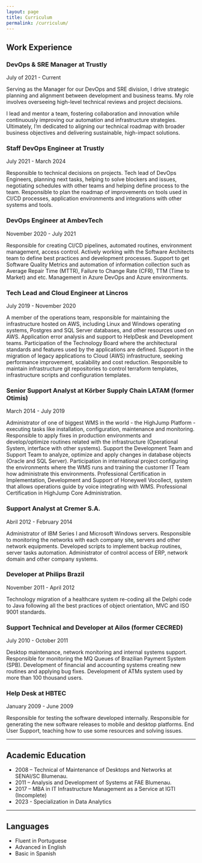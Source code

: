 ```yaml
---
layout: page
title: Curriculum
permalink: /curriculum/
---
```


## Work Experience

### DevOps & SRE Manager at Trustly
July of 2021 - Current

Serving as the Manager for our DevOps and SRE division, I drive strategic planning and alignment between development and business teams. My role involves overseeing high-level technical reviews and project decisions.

I lead and mentor a team, fostering collaboration and innovation while continuously improving our automation and infrastructure strategies. Ultimately, I’m dedicated to aligning our technical roadmap with broader business objectives and delivering sustainable, high-impact solutions.

### Staff DevOps Engineer at Trustly
July 2021 - March 2024

Responsible to technical decisions on projects.
Tech lead of DevOps Engineers, planning next tasks, helping to solve blockers and issues, negotiating schedules with other teams and helping define process to the team. Responsible to plan the roadmap of improvements on tools used in CI/CD processes, application environments and integrations with other systems and tools.

### DevOps Engineer at AmbevTech 
November 2020 - July 2021 

Responsible for creating CI/CD pipelines, automated routines, environment management, access control. Actively working with the Software Architects team to define best practices and development processes. Support to get Software Quality Metrics and automation of information collection such as Average Repair Time (MTTR), Failure to Change Rate (CFR), TTM (Time to Market) and etc. Management in Azure DevOps and Azure environments. 

### Tech Lead and Cloud Engineer at Lincros 
July 2019 - November 2020 

A member of the operations team, responsible for maintaining the infrastructure hosted on AWS, including Linux and Windows operating systems, Postgres and SQL Server databases, and other resources used on AWS. Application error analysis and support to HelpDesk and Development teams. Participation of the Technology Board where the architectural standards and features used by the applications are defined. Support in the migration of legacy applications to Cloud (AWS) infrastructure, seeking performance improvement, scalability and cost reduction. Responsible to maintain infrastructure git repositories to control terraform templates, infrastructure scripts and configuration templates. 

### Senior Support Analyst at Körber Supply Chain LATAM (former Otimis)
March 2014 - July 2019

Administrator of one of biggest WMS in the world - the HighJump Platform - executing tasks like installation, configuration, maintenance and monitoring. Responsible to apply fixes in production environments and develop/optimize routines related with the infrastructure (Operational System, interface with other systems). Support the Development Team and Support Team to analyze, optimize and apply changes in database objects (Oracle and SQL Server). Participation in international project configuring the environments where the WMS runs and training the customer IT Team how administrate this environments. Professional Certification in Implementation, Development and Support of Honeywell Vocollect, system that allows operations guide by voice integrating with WMS. Professional Certification in HighJump Core Administration. 

### Support Analyst at Cremer S.A. 
Abril 2012 - February 2014

Administrator of IBM Series I and Microsoft Windows servers. Responsible to monitoring the networks with each company site, servers and other network equipments. Developed scripts to implement backup routines, server tasks automation. Administrator of control access of ERP, network domain and other company systems. 

### Developer at Philips Brazil 
November 2011 - April 2012

Technology migration of a healthcare system re-coding all the Delphi code to Java following all the best practices of object orientation, MVC and ISO 9001 standards. 

### Support Technical and Developer at Ailos (former CECRED)
July 2010 - October 2011

Desktop maintenance, network monitoring and internal systems support. Responsible for monitoring the MQ Queues of Brazilian Payment System (SPB). Development of financial and accounting systems creating new routines and applying bug fixes. Development of ATMs system used by more than 100 thousand users. 

### Help Desk at HBTEC 
January 2009 - June 2009 

Responsible for testing the software developed internally. Responsible for generating the new software releases to mobile and desktop platforms. End User Support, teaching how to use some resources and solving issues.

---
## Academic Education
- 2008 – Technical of Maintenance of Desktops and Networks at SENAI/SC Blumenau.
- 2011 – Analysis and Development of Systems at FAE Blumenau. 
- 2017 – MBA in IT Infrastructure Management as a Service at IGTI (Incomplete) 
- 2023 - Specialization in Data Analytics 

---
## Languages
- Fluent in Portuguese
- Advanced in English
- Basic in Spanish